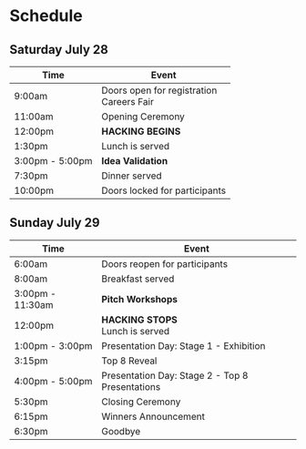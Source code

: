 # Schedule

## Saturday July 28

| Time            | Event                                         |
| --------------- | --------------------------------------------- |
| 9:00am          | Doors open for registration<br />Careers Fair |
| 11:00am         | Opening Ceremony                              |
| 12:00pm         | **HACKING BEGINS**                            |
| 1:30pm          | Lunch is served                               |
| 3:00pm - 5:00pm | **Idea Validation**                           |
| 7:30pm          | Dinner served                                 |
| 10:00pm         | Doors locked for participants                 |

## Sunday July 29

| Time             | Event                                           |
| ---------------- | ----------------------------------------------- |
| 6:00am           | Doors reopen for participants                   |
| 8:00am           | Breakfast served                                |
| 3:00pm - 11:30am | **Pitch Workshops**                             |
| 12:00pm          | **HACKING STOPS**<br />Lunch is served          |
| 1:00pm - 3:00pm  | Presentation Day: Stage 1 - Exhibition          |
| 3:15pm           | Top 8 Reveal                                    |
| 4:00pm - 5:00pm  | Presentation Day: Stage 2 - Top 8 Presentations |
| 5:30pm           | Closing Ceremony                                |
| 6:15pm           | Winners Announcement                            |
| 6:30pm           | Goodbye                                         |
